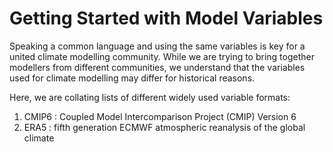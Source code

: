 # Getting Started with Model Variables

Speaking a common language and using the same variables is key for a united climate modelling community. While we are trying to bring together modellers from different communities, we understand that the variables used for climate modelling may differ for historical reasons.

Here, we are collating lists of different widely used variable formats:  
1) CMIP6 : Coupled Model Intercomparison Project (CMIP) Version 6  
2) ERA5 : fifth generation ECMWF atmospheric reanalysis of the global climate  
